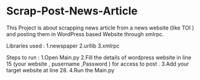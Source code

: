 # Scrap-Post-News-Article

This Project is about scrapping news article from a news website (like TOI ) and posting them in WordPress based Website through xmlrpc.

Libraries used :
1.newspaper 
2.urllib 
3.xmlrpc

Steps to run : 
1.Open Main.py 
2.Fill the details of wordpress website in line 15 (your website , pusername ,Password ) for access to post . 
3.Add your target website at line 28. 
4.Run the Main.py
